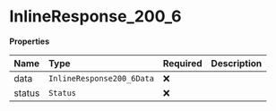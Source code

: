 # InlineResponse_200_6

**Properties**

| Name   | Type                      | Required | Description |
| :----- | :------------------------ | :------- | :---------- |
| data   | `InlineResponse200_6Data` | ❌       |             |
| status | `Status`                  | ❌       |             |

